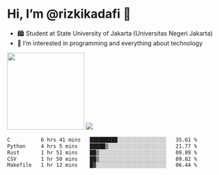 # Hi, I’m @rizkikadafi 👋
- 🏙 Student at State University of Jakarta (Universitas Negeri Jakarta)
- 👀 I’m interested in programming and everything about technology
<img height="180em" src="https://github-readme-stats.vercel.app/api?username=rizkikadafi&show_icons=true&hide_border=true&&count_private=true&include_all_commits=true" />
<img src="https://github-readme-stats.vercel.app/api/top-langs/?username=rizkikadafi&show_icons=true&hide_border=true&&count_private=true&include_all_commits=true" />

<!--START_SECTION:waka-->

```txt
C          6 hrs 41 mins   █████████░░░░░░░░░░░░░░░░   35.61 %
Python     4 hrs 5 mins    █████▒░░░░░░░░░░░░░░░░░░░   21.77 %
Rust       1 hr 51 mins    ██▒░░░░░░░░░░░░░░░░░░░░░░   09.89 %
CSV        1 hr 50 mins    ██▒░░░░░░░░░░░░░░░░░░░░░░   09.82 %
Makefile   1 hr 12 mins    █▓░░░░░░░░░░░░░░░░░░░░░░░   06.44 %
```

<!--END_SECTION:waka-->

<!---
rizkikadafi/rizkikadafi is a ✨ special ✨ repository because its `README.md` (this file) appears on your GitHub profile.
You can click the Preview link to take a look at your changes.
--->
